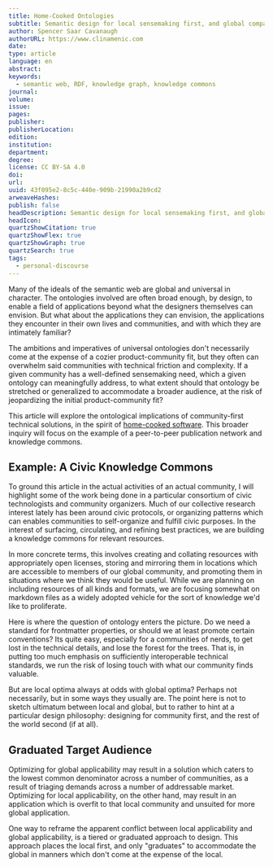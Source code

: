 ```yaml
---
title: Home-Cooked Ontologies
subtitle: Semantic design for local sensemaking first, and global compatibility second.
author: Spencer Saar Cavanaugh
authorURL: https://www.clinamenic.com
date:
type: article
language: en
abstract:
keywords:
  - semantic web, RDF, knowledge graph, knowledge commons
journal:
volume:
issue:
pages:
publisher:
publisherLocation:
edition:
institution:
department:
degree:
license: CC BY-SA 4.0
doi:
url:
uuid: 43f095e2-8c5c-440e-909b-21990a2b9cd2
arweaveHashes:
publish: false
headDescription: Semantic design for local sensemaking first, and global compatibility second.
headIcon:
quartzShowCitation: true
quartzShowFlex: true
quartzShowGraph: true
quartzSearch: true
tags:
  - personal-discourse
---
```


Many of the ideals of the semantic web are global and universal in character. The ontologies involved are often broad enough, by design, to enable a field of applications beyond what the designers themselves can envision. But what about the applications they can envision, the applications they encounter in their own lives and communities, and with which they are intimately familiar?

The ambitions and imperatives of universal ontologies don't necessarily come at the expense of a cozier product-community fit, but they often can overwhelm said communities with technical friction and complexity. If a given community has a well-defined sensemaking need, which a given ontology can meaningfully address, to what extent should that ontology be stretched or generalized to accommodate a broader audience, at the risk of jeopardizing the initial product-community fit?

This article will explore the ontological implications of community-first technical solutions, in the spirit of [home-cooked software](https://maggieappleton.com/home-cooked-software). This broader inquiry will focus on the example of a peer-to-peer publication network and knowledge commons.

## Example: A Civic Knowledge Commons

To ground this article in the actual activities of an actual community, I will highlight some of the work being done in a particular consortium of civic technologists and community organizers. Much of our collective research interest lately has been around civic protocols, or organizing patterns which can enables communities to self-organize and fulfill civic purposes. In the interest of surfacing, circulating, and refining best practices, we are building a knowledge commons for relevant resources.

In more concrete terms, this involves creating and collating resources with appropriately open licenses, storing and mirroring them in locations which are accessible to members of our global community, and promoting them in situations where we think they would be useful. While we are planning on including resources of all kinds and formats, we are focusing somewhat on markdown files as a widely adopted vehicle for the sort of knowledge we'd like to proliferate.

Here is where the question of ontology enters the picture. Do we need a standard for frontmatter properties, or should we at least promote certain conventions? Its quite easy, especially for a communities of nerds, to get lost in the technical details, and lose the forest for the trees. That is, in putting too much emphasis on sufficiently interoperable technical standards, we run the risk of losing touch with what our community finds valuable.

But are local optima always at odds with global optima? Perhaps not necessarily, but in some ways they usually are. The point here is not to sketch ultimatum between local and global, but to rather to hint at a particular design philosophy: designing for community first, and the rest of the world second (if at all).

## Graduated Target Audience

Optimizing for global applicability may result in a solution which caters to the lowest common denominator across a number of communities, as a result of triaging demands across a number of addressable market. Optimizing for local applicability, on the other hand, may result in an application which is overfit to that local community and unsuited for more global application.

One way to reframe the apparent conflict between local applicability and global applicability, is a tiered or graduated approach to design. This approach places the local first, and only "graduates" to accommodate the global in manners which don't come at the expense of the local.
